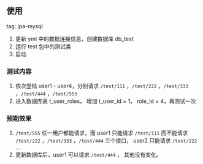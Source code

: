 ## 使用

tag: jpa-mysql
1. 更新 yml 中的数据连接信息，创建数据库 db_test
2. 运行 test 包中的测试类
3. 启动

### 测试内容

1. 依次登陆 user1 - user4，分别请求 `/test/111` ，`/test/222` ，`/test/333` ，`/test/444` ，`/test/555`
2. 进入数据库表 t_user_roles， 增加 t_user_id = 1， role_id = 4，再测试一次

### 预期效果

1. `/test/555` 任一用户都能请求，而 user1 只能请求 `/test/111` 而不能请求 `/test/222` ，`/test/333` ，`/test/444` 三个接口， user2 只能请求 `/test/222` ...
2. 更新数据库后，user1 可以请求 `/test/444` ， 其他没有变化。